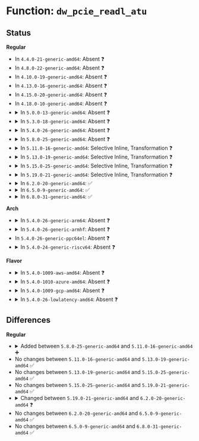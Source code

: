 # Function: <code>dw_pcie_readl_atu</code>

## Status
<b>Regular</b>
<ul>
<li>
In <code>4.4.0-21-generic-amd64</code>: Absent ❓
</li>
<li>
In <code>4.8.0-22-generic-amd64</code>: Absent ❓
</li>
<li>
In <code>4.10.0-19-generic-amd64</code>: Absent ❓
</li>
<li>
In <code>4.13.0-16-generic-amd64</code>: Absent ❓
</li>
<li>
In <code>4.15.0-20-generic-amd64</code>: Absent ❓
</li>
<li>
In <code>4.18.0-10-generic-amd64</code>: Absent ❓
</li>
<li>
<details>
<summary>In <code>5.0.0-13-generic-amd64</code>: Absent ❓</summary>

```json
{
  "name": "dw_pcie_readl_atu",
  "collision_type": "Unique Static",
  "inline_type": "Full",
  "funcs": [
    {
      "addr": 18446744071584478137,
      "name": "dw_pcie_readl_atu",
      "external": false,
      "loc": "drivers/pci/controller/dwc/pcie-designware.h:307",
      "file": "drivers/pci/controller/dwc/pcie-designware.c",
      "inline": "declared, inlined",
      "caller_inline": [
        "drivers/pci/controller/dwc/pcie-designware.c:dw_pcie_prog_inbound_atu",
        "drivers/pci/controller/dwc/pcie-designware.c:dw_pcie_prog_outbound_atu"
      ],
      "caller_func": []
    }
  ],
  "symbols": []
}
```
</details>
</li>
<li>
<details>
<summary>In <code>5.3.0-18-generic-amd64</code>: Absent ❓</summary>

```json
{
  "name": "dw_pcie_readl_atu",
  "collision_type": "Unique Static",
  "inline_type": "Full",
  "funcs": [
    {
      "addr": 18446744071584676238,
      "name": "dw_pcie_readl_atu",
      "external": false,
      "loc": "drivers/pci/controller/dwc/pcie-designware.h:319",
      "file": "drivers/pci/controller/dwc/pcie-designware.c",
      "inline": "declared, inlined",
      "caller_inline": [
        "drivers/pci/controller/dwc/pcie-designware.c:dw_pcie_prog_inbound_atu",
        "drivers/pci/controller/dwc/pcie-designware.c:dw_pcie_prog_outbound_atu"
      ],
      "caller_func": []
    }
  ],
  "symbols": []
}
```
</details>
</li>
<li>
<details>
<summary>In <code>5.4.0-26-generic-amd64</code>: Absent ❓</summary>

```json
{
  "name": "dw_pcie_readl_atu",
  "collision_type": "Unique Static",
  "inline_type": "Full",
  "funcs": [
    {
      "addr": 18446744071584814846,
      "name": "dw_pcie_readl_atu",
      "external": false,
      "loc": "drivers/pci/controller/dwc/pcie-designware.h:331",
      "file": "drivers/pci/controller/dwc/pcie-designware.c",
      "inline": "declared, inlined",
      "caller_inline": [
        "drivers/pci/controller/dwc/pcie-designware.c:dw_pcie_prog_inbound_atu",
        "drivers/pci/controller/dwc/pcie-designware.c:dw_pcie_prog_outbound_atu"
      ],
      "caller_func": []
    }
  ],
  "symbols": []
}
```
</details>
</li>
<li>
<details>
<summary>In <code>5.8.0-25-generic-amd64</code>: Absent ❓</summary>

```json
{
  "name": "dw_pcie_readl_atu",
  "collision_type": "Unique Static",
  "inline_type": "Full",
  "funcs": [
    {
      "addr": 18446744071585509230,
      "name": "dw_pcie_readl_atu",
      "external": false,
      "loc": "drivers/pci/controller/dwc/pcie-designware.h:345",
      "file": "drivers/pci/controller/dwc/pcie-designware.c",
      "inline": "declared, inlined",
      "caller_inline": [
        "drivers/pci/controller/dwc/pcie-designware.c:dw_pcie_prog_inbound_atu",
        "drivers/pci/controller/dwc/pcie-designware.c:dw_pcie_prog_outbound_atu_unroll"
      ],
      "caller_func": []
    }
  ],
  "symbols": []
}
```
</details>
</li>
<li>
<details>
<summary>In <code>5.11.0-16-generic-amd64</code>: Selective Inline, Transformation ❓</summary>

```c
u32 dw_pcie_readl_atu(struct dw_pcie * pci, u32 reg)
```

```json
{
  "name": "dw_pcie_readl_atu",
  "collision_type": "Unique Static",
  "inline_type": "Selective",
  "funcs": [
    {
      "addr": 18446744071591419261,
      "name": "dw_pcie_readl_atu",
      "external": false,
      "loc": "drivers/pci/controller/dwc/pcie-designware.c:184",
      "file": "drivers/pci/controller/dwc/pcie-designware.c",
      "inline": "not declared, inlined",
      "caller_inline": [],
      "caller_func": [
        "drivers/pci/controller/dwc/pcie-designware.c:dw_pcie_setup",
        "drivers/pci/controller/dwc/pcie-designware.c:dw_pcie_setup",
        "drivers/pci/controller/dwc/pcie-designware.c:dw_pcie_prog_inbound_atu",
        "drivers/pci/controller/dwc/pcie-designware.c:dw_pcie_prog_outbound_atu_unroll",
        "drivers/pci/controller/dwc/pcie-designware.c:dw_pcie_prog_outbound_atu_unroll"
      ]
    }
  ],
  "symbols": [
    {
      "addr": 18446744071585638336,
      "name": "dw_pcie_readl_atu",
      "section": ".text",
      "bind": "STB_LOCAL",
      "size": 65
    },
    {
      "addr": 18446744071591419261,
      "name": "dw_pcie_readl_atu.cold",
      "section": ".text",
      "bind": "STB_LOCAL",
      "size": 22
    }
  ]
}
```
</details>
</li>
<li>
<details>
<summary>In <code>5.13.0-19-generic-amd64</code>: Selective Inline, Transformation ❓</summary>

```c
u32 dw_pcie_readl_atu(struct dw_pcie * pci, u32 reg)
```

```json
{
  "name": "dw_pcie_readl_atu",
  "collision_type": "Unique Static",
  "inline_type": "Selective",
  "funcs": [
    {
      "addr": 18446744071585518344,
      "name": "dw_pcie_readl_atu",
      "external": false,
      "loc": "drivers/pci/controller/dwc/pcie-designware.c:184",
      "file": "drivers/pci/controller/dwc/pcie-designware.c",
      "inline": "not declared, inlined",
      "caller_inline": [],
      "caller_func": [
        "drivers/pci/controller/dwc/pcie-designware.c:dw_pcie_iatu_detect",
        "drivers/pci/controller/dwc/pcie-designware.c:dw_pcie_iatu_detect",
        "drivers/pci/controller/dwc/pcie-designware.c:dw_pcie_prog_inbound_atu",
        "drivers/pci/controller/dwc/pcie-designware.c:__dw_pcie_prog_outbound_atu"
      ]
    }
  ],
  "symbols": [
    {
      "addr": 18446744071585518288,
      "name": "dw_pcie_readl_atu",
      "section": ".text",
      "bind": "STB_LOCAL",
      "size": 74
    },
    {
      "addr": 18446744071591361714,
      "name": "dw_pcie_readl_atu.cold",
      "section": ".text",
      "bind": "STB_LOCAL",
      "size": 19
    }
  ]
}
```
</details>
</li>
<li>
<details>
<summary>In <code>5.15.0-25-generic-amd64</code>: Selective Inline, Transformation ❓</summary>

```c
u32 dw_pcie_readl_atu(struct dw_pcie * pci, u32 reg)
```

```json
{
  "name": "dw_pcie_readl_atu",
  "collision_type": "Unique Static",
  "inline_type": "Selective",
  "funcs": [
    {
      "addr": 18446744071585987960,
      "name": "dw_pcie_readl_atu",
      "external": false,
      "loc": "drivers/pci/controller/dwc/pcie-designware.c:184",
      "file": "drivers/pci/controller/dwc/pcie-designware.c",
      "inline": "not declared, inlined",
      "caller_inline": [],
      "caller_func": [
        "drivers/pci/controller/dwc/pcie-designware.c:dw_pcie_iatu_detect",
        "drivers/pci/controller/dwc/pcie-designware.c:dw_pcie_iatu_detect",
        "drivers/pci/controller/dwc/pcie-designware.c:dw_pcie_prog_inbound_atu",
        "drivers/pci/controller/dwc/pcie-designware.c:__dw_pcie_prog_outbound_atu"
      ]
    }
  ],
  "symbols": [
    {
      "addr": 18446744071585987904,
      "name": "dw_pcie_readl_atu",
      "section": ".text",
      "bind": "STB_LOCAL",
      "size": 74
    },
    {
      "addr": 18446744071592391431,
      "name": "dw_pcie_readl_atu.cold",
      "section": ".text",
      "bind": "STB_LOCAL",
      "size": 19
    }
  ]
}
```
</details>
</li>
<li>
<details>
<summary>In <code>5.19.0-21-generic-amd64</code>: Selective Inline, Transformation ❓</summary>

```c
u32 dw_pcie_readl_atu(struct dw_pcie * pci, u32 reg)
```

```json
{
  "name": "dw_pcie_readl_atu",
  "collision_type": "Unique Static",
  "inline_type": "Selective",
  "funcs": [
    {
      "addr": 18446744071587203784,
      "name": "dw_pcie_readl_atu",
      "external": false,
      "loc": "drivers/pci/controller/dwc/pcie-designware.c:184",
      "file": "drivers/pci/controller/dwc/pcie-designware.c",
      "inline": "not declared, inlined",
      "caller_inline": [],
      "caller_func": [
        "drivers/pci/controller/dwc/pcie-designware.c:dw_pcie_iatu_detect",
        "drivers/pci/controller/dwc/pcie-designware.c:dw_pcie_iatu_detect",
        "drivers/pci/controller/dwc/pcie-designware.c:dw_pcie_prog_inbound_atu",
        "drivers/pci/controller/dwc/pcie-designware.c:__dw_pcie_prog_outbound_atu"
      ]
    }
  ],
  "symbols": [
    {
      "addr": 18446744071587203712,
      "name": "dw_pcie_readl_atu",
      "section": ".text",
      "bind": "STB_LOCAL",
      "size": 102
    },
    {
      "addr": 18446744071594256149,
      "name": "dw_pcie_readl_atu.cold",
      "section": ".text",
      "bind": "STB_LOCAL",
      "size": 19
    }
  ]
}
```
</details>
</li>
<li>
<details>
<summary>In <code>6.2.0-20-generic-amd64</code>: ✅</summary>

```c
u32 dw_pcie_readl_atu(struct dw_pcie * pci, u32 dir, u32 index, u32 reg)
```

```json
{
  "name": "dw_pcie_readl_atu",
  "collision_type": "Unique Static",
  "inline_type": "No",
  "funcs": [
    {
      "addr": 18446744071588432768,
      "name": "dw_pcie_readl_atu",
      "external": false,
      "loc": "drivers/pci/controller/dwc/pcie-designware.c:366",
      "file": "drivers/pci/controller/dwc/pcie-designware.c",
      "inline": "seen, unknown",
      "caller_inline": [],
      "caller_func": [
        "drivers/pci/controller/dwc/pcie-designware.c:dw_pcie_iatu_detect",
        "drivers/pci/controller/dwc/pcie-designware.c:dw_pcie_iatu_detect",
        "drivers/pci/controller/dwc/pcie-designware.c:dw_pcie_iatu_detect",
        "drivers/pci/controller/dwc/pcie-designware.c:dw_pcie_iatu_detect",
        "drivers/pci/controller/dwc/pcie-designware.c:dw_pcie_prog_ep_inbound_atu",
        "drivers/pci/controller/dwc/pcie-designware.c:dw_pcie_prog_inbound_atu",
        "drivers/pci/controller/dwc/pcie-designware.c:__dw_pcie_prog_outbound_atu"
      ]
    }
  ],
  "symbols": [
    {
      "addr": 18446744071588432768,
      "name": "dw_pcie_readl_atu",
      "section": ".text",
      "bind": "STB_LOCAL",
      "size": 198
    }
  ]
}
```
</details>
</li>
<li>
<details>
<summary>In <code>6.5.0-9-generic-amd64</code>: ✅</summary>

```c
u32 dw_pcie_readl_atu(struct dw_pcie * pci, u32 dir, u32 index, u32 reg)
```

```json
{
  "name": "dw_pcie_readl_atu",
  "collision_type": "Unique Static",
  "inline_type": "No",
  "funcs": [
    {
      "addr": 18446744071588710608,
      "name": "dw_pcie_readl_atu",
      "external": false,
      "loc": "drivers/pci/controller/dwc/pcie-designware.c:379",
      "file": "drivers/pci/controller/dwc/pcie-designware.c",
      "inline": "seen, unknown",
      "caller_inline": [],
      "caller_func": [
        "drivers/pci/controller/dwc/pcie-designware.c:dw_pcie_iatu_detect",
        "drivers/pci/controller/dwc/pcie-designware.c:dw_pcie_iatu_detect",
        "drivers/pci/controller/dwc/pcie-designware.c:dw_pcie_iatu_detect",
        "drivers/pci/controller/dwc/pcie-designware.c:dw_pcie_iatu_detect",
        "drivers/pci/controller/dwc/pcie-designware.c:dw_pcie_prog_ep_inbound_atu",
        "drivers/pci/controller/dwc/pcie-designware.c:dw_pcie_prog_inbound_atu",
        "drivers/pci/controller/dwc/pcie-designware.c:__dw_pcie_prog_outbound_atu"
      ]
    }
  ],
  "symbols": [
    {
      "addr": 18446744071588710608,
      "name": "dw_pcie_readl_atu",
      "section": ".text",
      "bind": "STB_LOCAL",
      "size": 198
    }
  ]
}
```
</details>
</li>
<li>
<details>
<summary>In <code>6.8.0-31-generic-amd64</code>: ✅</summary>

```c
u32 dw_pcie_readl_atu(struct dw_pcie * pci, u32 dir, u32 index, u32 reg)
```

```json
{
  "name": "dw_pcie_readl_atu",
  "collision_type": "Unique Static",
  "inline_type": "No",
  "funcs": [
    {
      "addr": 18446744071589011728,
      "name": "dw_pcie_readl_atu",
      "external": false,
      "loc": "drivers/pci/controller/dwc/pcie-designware.c:380",
      "file": "drivers/pci/controller/dwc/pcie-designware.c",
      "inline": "seen, unknown",
      "caller_inline": [],
      "caller_func": [
        "drivers/pci/controller/dwc/pcie-designware.c:dw_pcie_iatu_detect",
        "drivers/pci/controller/dwc/pcie-designware.c:dw_pcie_iatu_detect",
        "drivers/pci/controller/dwc/pcie-designware.c:dw_pcie_iatu_detect",
        "drivers/pci/controller/dwc/pcie-designware.c:dw_pcie_iatu_detect",
        "drivers/pci/controller/dwc/pcie-designware.c:dw_pcie_prog_ep_inbound_atu",
        "drivers/pci/controller/dwc/pcie-designware.c:dw_pcie_prog_inbound_atu",
        "drivers/pci/controller/dwc/pcie-designware.c:__dw_pcie_prog_outbound_atu"
      ]
    }
  ],
  "symbols": [
    {
      "addr": 18446744071589011728,
      "name": "dw_pcie_readl_atu",
      "section": ".text",
      "bind": "STB_LOCAL",
      "size": 198
    }
  ]
}
```
</details>
</li>
</ul>
<b>Arch</b>
<ul>
<li>
<details>
<summary>In <code>5.4.0-26-generic-arm64</code>: Absent ❓</summary>

```json
{
  "name": "dw_pcie_readl_atu",
  "collision_type": "Unique Static",
  "inline_type": "Full",
  "funcs": [
    {
      "addr": 18446603336497158224,
      "name": "dw_pcie_readl_atu",
      "external": false,
      "loc": "drivers/pci/controller/dwc/pcie-designware.h:331",
      "file": "drivers/pci/controller/dwc/pcie-designware.c",
      "inline": "declared, inlined",
      "caller_inline": [
        "drivers/pci/controller/dwc/pcie-designware.c:dw_pcie_prog_inbound_atu",
        "drivers/pci/controller/dwc/pcie-designware.c:dw_pcie_prog_outbound_atu"
      ],
      "caller_func": []
    }
  ],
  "symbols": []
}
```
</details>
</li>
<li>
<details>
<summary>In <code>5.4.0-26-generic-armhf</code>: Absent ❓</summary>

```json
{
  "name": "dw_pcie_readl_atu",
  "collision_type": "Unique Static",
  "inline_type": "Full",
  "funcs": [
    {
      "addr": 3230363556,
      "name": "dw_pcie_readl_atu",
      "external": false,
      "loc": "drivers/pci/controller/dwc/pcie-designware.h:331",
      "file": "drivers/pci/controller/dwc/pcie-designware.c",
      "inline": "declared, inlined",
      "caller_inline": [
        "drivers/pci/controller/dwc/pcie-designware.c:dw_pcie_prog_inbound_atu",
        "drivers/pci/controller/dwc/pcie-designware.c:dw_pcie_prog_outbound_atu"
      ],
      "caller_func": []
    }
  ],
  "symbols": []
}
```
</details>
</li>
<li>
In <code>5.4.0-26-generic-ppc64el</code>: Absent ❓
</li>
<li>
<details>
<summary>In <code>5.4.0-24-generic-riscv64</code>: Absent ❓</summary>

```json
{
  "name": "dw_pcie_readl_atu",
  "collision_type": "Unique Static",
  "inline_type": "Full",
  "funcs": [
    {
      "addr": 18446743936275742434,
      "name": "dw_pcie_readl_atu",
      "external": false,
      "loc": "drivers/pci/controller/dwc/pcie-designware.h:331",
      "file": "drivers/pci/controller/dwc/pcie-designware.c",
      "inline": "declared, inlined",
      "caller_inline": [
        "drivers/pci/controller/dwc/pcie-designware.c:dw_pcie_prog_inbound_atu",
        "drivers/pci/controller/dwc/pcie-designware.c:dw_pcie_prog_outbound_atu"
      ],
      "caller_func": []
    }
  ],
  "symbols": []
}
```
</details>
</li>
</ul>
<b>Flavor</b>
<ul>
<li>
<details>
<summary>In <code>5.4.0-1009-aws-amd64</code>: Absent ❓</summary>

```json
{
  "name": "dw_pcie_readl_atu",
  "collision_type": "Unique Static",
  "inline_type": "Full",
  "funcs": [
    {
      "addr": 18446744071584763582,
      "name": "dw_pcie_readl_atu",
      "external": false,
      "loc": "drivers/pci/controller/dwc/pcie-designware.h:331",
      "file": "drivers/pci/controller/dwc/pcie-designware.c",
      "inline": "declared, inlined",
      "caller_inline": [
        "drivers/pci/controller/dwc/pcie-designware.c:dw_pcie_prog_inbound_atu",
        "drivers/pci/controller/dwc/pcie-designware.c:dw_pcie_prog_outbound_atu"
      ],
      "caller_func": []
    }
  ],
  "symbols": []
}
```
</details>
</li>
<li>
<details>
<summary>In <code>5.4.0-1010-azure-amd64</code>: Absent ❓</summary>

```json
{
  "name": "dw_pcie_readl_atu",
  "collision_type": "Unique Static",
  "inline_type": "Full",
  "funcs": [
    {
      "addr": 18446744071584694366,
      "name": "dw_pcie_readl_atu",
      "external": false,
      "loc": "drivers/pci/controller/dwc/pcie-designware.h:331",
      "file": "drivers/pci/controller/dwc/pcie-designware.c",
      "inline": "declared, inlined",
      "caller_inline": [
        "drivers/pci/controller/dwc/pcie-designware.c:dw_pcie_prog_inbound_atu",
        "drivers/pci/controller/dwc/pcie-designware.c:dw_pcie_prog_outbound_atu"
      ],
      "caller_func": []
    }
  ],
  "symbols": []
}
```
</details>
</li>
<li>
<details>
<summary>In <code>5.4.0-1009-gcp-amd64</code>: Absent ❓</summary>

```json
{
  "name": "dw_pcie_readl_atu",
  "collision_type": "Unique Static",
  "inline_type": "Full",
  "funcs": [
    {
      "addr": 18446744071584765006,
      "name": "dw_pcie_readl_atu",
      "external": false,
      "loc": "drivers/pci/controller/dwc/pcie-designware.h:331",
      "file": "drivers/pci/controller/dwc/pcie-designware.c",
      "inline": "declared, inlined",
      "caller_inline": [
        "drivers/pci/controller/dwc/pcie-designware.c:dw_pcie_prog_inbound_atu",
        "drivers/pci/controller/dwc/pcie-designware.c:dw_pcie_prog_outbound_atu"
      ],
      "caller_func": []
    }
  ],
  "symbols": []
}
```
</details>
</li>
<li>
<details>
<summary>In <code>5.4.0-26-lowlatency-amd64</code>: Absent ❓</summary>

```json
{
  "name": "dw_pcie_readl_atu",
  "collision_type": "Unique Static",
  "inline_type": "Full",
  "funcs": [
    {
      "addr": 18446744071584872526,
      "name": "dw_pcie_readl_atu",
      "external": false,
      "loc": "drivers/pci/controller/dwc/pcie-designware.h:331",
      "file": "drivers/pci/controller/dwc/pcie-designware.c",
      "inline": "declared, inlined",
      "caller_inline": [
        "drivers/pci/controller/dwc/pcie-designware.c:dw_pcie_prog_inbound_atu",
        "drivers/pci/controller/dwc/pcie-designware.c:dw_pcie_prog_outbound_atu"
      ],
      "caller_func": []
    }
  ],
  "symbols": []
}
```
</details>
</li>
</ul>

## Differences
<b>Regular</b>
<ul>
<li>
<details>
<summary>Added between <code>5.8.0-25-generic-amd64</code> and <code>5.11.0-16-generic-amd64</code> ➕</summary>

```c
u32 dw_pcie_readl_atu(struct dw_pcie * pci, u32 reg)
```
</details>
</li>
<li>
No changes between <code>5.11.0-16-generic-amd64</code> and <code>5.13.0-19-generic-amd64</code> ✅
</li>
<li>
No changes between <code>5.13.0-19-generic-amd64</code> and <code>5.15.0-25-generic-amd64</code> ✅
</li>
<li>
No changes between <code>5.15.0-25-generic-amd64</code> and <code>5.19.0-21-generic-amd64</code> ✅
</li>
<li>
<details>
<summary>Changed between <code>5.19.0-21-generic-amd64</code> and <code>6.2.0-20-generic-amd64</code> ❓</summary>
<ul>
<li>
<b>Param added. </b>
<code>u32 dir</code>
</li>
<li>
<b>Param added. </b>
<code>u32 index</code>
</li>
<li>
<b>Param reordered. </b>
<code>pci, reg</code> ➡️ <code>pci, dir, index, reg</code>
</li>
</ul>
</details>
</li>
<li>
No changes between <code>6.2.0-20-generic-amd64</code> and <code>6.5.0-9-generic-amd64</code> ✅
</li>
<li>
No changes between <code>6.5.0-9-generic-amd64</code> and <code>6.8.0-31-generic-amd64</code> ✅
</li>
</ul>
